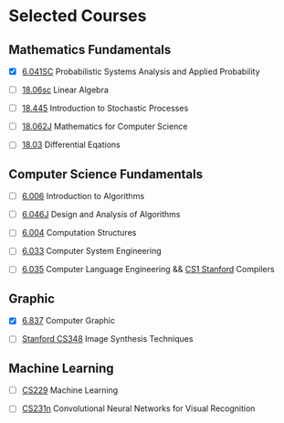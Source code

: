 # Selected Courses #

## Mathematics Fundamentals ##
- [x] [6.041SC](http://ocw.mit.edu/courses/electrical-engineering-and-computer-science/6-041sc-probabilistic-systems-analysis-and-applied-probability-fall-2013/)  Probabilistic Systems Analysis and Applied Probability 

- [ ] [18.06sc](http://ocw.mit.edu/courses/mathematics/18-06sc-linear-algebra-fall-2011/) Linear Algebra

- [ ] [18.445](https://ocw.mit.edu/courses/mathematics/18-445-introduction-to-stochastic-processes-spring-2015/) Introduction to Stochastic Processes

- [ ] [18.062J](http://ocw.mit.edu/courses/electrical-engineering-and-computer-science/6-042j-mathematics-for-computer-science-fall-2010/) Mathematics for Computer Science

- [ ] [18.03](http://ocw.mit.edu/courses/mathematics/18-03-differential-equations-spring-2010/index.htm) Differential Eqations

## Computer Science Fundamentals ##

- [ ] [6.006](http://ocw.mit.edu/courses/electrical-engineering-and-computer-science/6-006-introduction-to-algorithms-fall-2011/) Introduction to Algorithms

- [ ] [6.046J](http://ocw.mit.edu/courses/electrical-engineering-and-computer-science/6-046j-design-and-analysis-of-algorithms-spring-2015/) Design and Analysis of Algorithms

- [ ] [6.004](http://ocw.mit.edu/courses/electrical-engineering-and-computer-science/6-004-computation-structures-spring-2009/) Computation Structures

- [ ] [6.033](http://ocw.mit.edu/courses/electrical-engineering-and-computer-science/6-033-computer-system-engineering-spring-2009/) Computer System Engineering

- [ ] [6.035](http://ocw.mit.edu/courses/electrical-engineering-and-computer-science/6-035-computer-language-engineering-spring-2010/) Computer Language Engineering && [CS1 Stanford](https://lagunita.stanford.edu/courses/Engineering/Compilers/Fall2014) Compilers

## Graphic ##

- [x] [6.837](http://groups.csail.mit.edu/graphics/classes/6.837/F04/) Computer Graphic

- [ ] [Stanford CS348](http://graphics.stanford.edu/courses/cs348b/) Image Synthesis Techniques

## Machine Learning ##

- [ ] [CS229](http://cs229.stanford.edu) Machine Learning

- [ ] [CS231n](http://vision.stanford.edu/teaching/cs231n/) Convolutional Neural Networks for Visual Recognition
